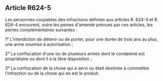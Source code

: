 Article R624-5
----
Les personnes coupables des infractions définies aux articles R. 624-3 et R.
624-4 encourent, outre les peines d'amende prévues par ces articles, les peines
complémentaires suivantes :

1° L'interdiction de détenir ou de porter, pour une durée de trois ans au plus,
une arme soumise à autorisation ;

2° La confiscation d'une ou de plusieurs armes dont le condamné est propriétaire
ou dont il a la libre disposition ;

3° La confiscation de la chose qui a servi ou était destinée à commettre
l'infraction ou de la chose qui en est le produit.
